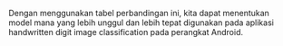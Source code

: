 Dengan menggunakan tabel perbandingan ini, kita dapat menentukan model mana yang lebih unggul dan lebih tepat digunakan pada aplikasi handwritten digit image classification pada perangkat Android.